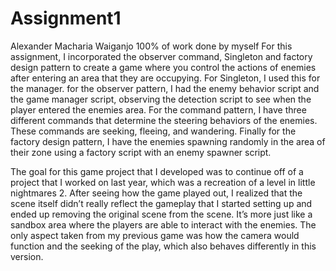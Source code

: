 # Assignment1
Alexander Macharia Waiganjo
100% of work done by myself
For this assignment, I incorporated the observer command, Singleton and factory design pattern to create a game where you control the actions of enemies after entering an area that they are occupying. For Singleton, I used this for the manager. for the observer pattern, I had the enemy behavior script and the game manager script, observing the detection script to see when the player entered the enemies area. For the command pattern, I have three different commands that determine the steering behaviors of the enemies. These commands are seeking, fleeing, and wandering. Finally for the factory design pattern, I have the enemies spawning randomly in the area of their zone using a factory script with an enemy spawner script.

The goal for this game project that I developed was to continue off of a project that I worked on last year, which was a recreation of a level in little nightmares 2. After seeing how the game played out, I realized that the scene itself didn’t really reflect the gameplay that I started setting up and ended up removing the original scene from the scene. It’s more just like a sandbox area where the players are able to interact with the enemies. The only aspect taken from my previous game was how the camera would function and the seeking of the play, which also behaves differently in this version.
